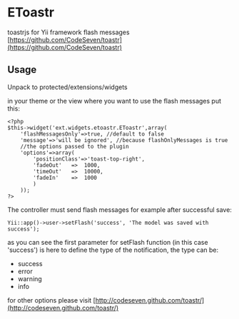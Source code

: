 # EToastr #
toastrjs for Yii framework flash messages
[https://github.com/CodeSeven/toastr](https://github.com/CodeSeven/toastr)


## Usage ##

Unpack to protected/extensions/widgets

in your theme or the view where you want to use the flash messages put this:
    
    <?php
    $this->widget('ext.widgets.etoastr.EToastr',array(
    	'flashMessagesOnly'=>true, //default to false
		'message'=>'will be ignored', //because flashOnlyMessages is true
		//the options passed to the plugin
    	'options'=>array(
    		'positionClass'=>'toast-top-right',
    		'fadeOut'	=>	1000,
    		'timeOut'	=>	10000,
    		'fadeIn'	=>	1000
    		)
    	));
    ?>

The controller must send flash messages for example after successful save:
    
    Yii::app()->user->setFlash('success', 'The model was saved with success');
    
as you can see the first parameter for setFlash function (in this case 'success') is here to define the type of the notification, the type can be:

- success
- error
- warning
- info

for other options please visit [http://codeseven.github.com/toastr/](http://codeseven.github.com/toastr/)